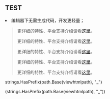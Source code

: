 <h2>TEST</h2>
<li>编辑器下无需生成代码，开发更轻量；</li>

<blockquote>
<p>更详细的特性、平台支持介绍请看<a href="features.html">这里</a>。</p>
<p>更详细的特性、平台支持介绍请看<a href="features.html">这里</a>。</p>
<p>更详细的特性、平台支持介绍请看<a href="features.html">这里</a>。</p>
<p>更详细的特性、平台支持介绍请看<a href="features.html">这里</a>。</p>
<p>更详细的特性、平台支持介绍请看<a href="features.html">这里</a>。</p>

</blockquote>


 strings.HasPrefix(path.Base(viewhtmlpath), "_")

(strings.HasPrefix(path.Base(viewhtmlpath), "_"))